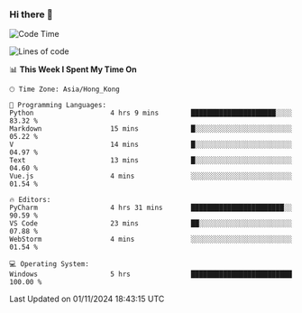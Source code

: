 ### Hi there 👋

<!--
**RoiexLee/RoiexLee** is a ✨ _special_ ✨ repository because its `README.md` (this file) appears on your GitHub profile.

Here are some ideas to get you started:

- 🔭 I’m currently working on ...
- 🌱 I’m currently learning ...
- 👯 I’m looking to collaborate on ...
- 🤔 I’m looking for help with ...
- 💬 Ask me about ...
- 📫 How to reach me: ...
- 😄 Pronouns: ...
- ⚡ Fun fact: ...
-->

<!--START_SECTION:waka-->
![Code Time](http://img.shields.io/badge/Code%20Time-730%20hrs%204%20mins-blue)

![Lines of code](https://img.shields.io/badge/From%20Hello%20World%20I%27ve%20Written-38.4%20thousand%20lines%20of%20code-blue)

📊 **This Week I Spent My Time On** 

```text
🕑︎ Time Zone: Asia/Hong_Kong

💬 Programming Languages: 
Python                   4 hrs 9 mins        █████████████████████░░░░   83.32 % 
Markdown                 15 mins             █░░░░░░░░░░░░░░░░░░░░░░░░   05.22 % 
V                        14 mins             █░░░░░░░░░░░░░░░░░░░░░░░░   04.97 % 
Text                     13 mins             █░░░░░░░░░░░░░░░░░░░░░░░░   04.60 % 
Vue.js                   4 mins              ░░░░░░░░░░░░░░░░░░░░░░░░░   01.54 % 

🔥 Editors: 
PyCharm                  4 hrs 31 mins       ███████████████████████░░   90.59 % 
VS Code                  23 mins             ██░░░░░░░░░░░░░░░░░░░░░░░   07.88 % 
WebStorm                 4 mins              ░░░░░░░░░░░░░░░░░░░░░░░░░   01.54 % 

💻 Operating System: 
Windows                  5 hrs               █████████████████████████   100.00 % 
```


 Last Updated on 01/11/2024 18:43:15 UTC
<!--END_SECTION:waka-->
